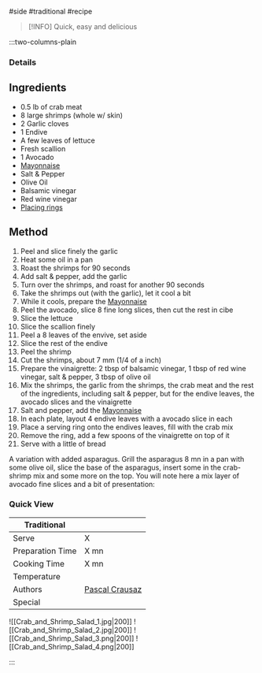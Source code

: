 #side #traditional #recipe

> [!INFO]
> Quick, easy and delicious

:::two-columns-plain

### Details
## Ingredients

- 0.5 lb of crab meat
- 8 large shrimps (whole w/ skin)
- 2 Garlic cloves
- 1 Endive
- A few leaves of lettuce
- Fresh scallion
- 1 Avocado
- [Mayonnaise](/wiki/pages/createpage.action?spaceKey=miam&title=Mayonnaise&linkCreation=true&fromPageId=430048)
- Salt & Pepper
- Olive Oil
- Balsamic vinegar
- Red wine vinegar
- [Placing rings](http://www.amazon.com/HIC-Seamless-Stainless-Steel-3-5-Inch/dp/B00428M7RU/ref=pd_sim_sbs_k_6?ie=UTF8&refRID=10QJFRGV9TW67V972BJ2)


## Method

1. Peel and slice finely the garlic
2. Heat some oil in a pan
3. Roast the shrimps for 90 seconds
4. Add salt & pepper, add the garlic
5. Turn over the shrimps, and roast for another 90 seconds
6. Take the shrimps out (with the garlic), let it cool a bit
7. While it cools, prepare the [Mayonnaise](/wiki/pages/createpage.action?spaceKey=miam&title=Mayonnaise&linkCreation=true&fromPageId=430048)
8. Peel the avocado, slice 8 fine long slices, then cut the rest in cibe
9. Slice the lettuce
10. Slice the scallion finely
11. Peel a 8 leaves of the envive, set aside
12. Slice the rest of the endive
13. Peel the shrimp
14. Cut the shrimps, about 7 mm (1/4 of a inch)
15. Prepare the vinaigrette: 2 tbsp of balsamic vinegar, 1 tbsp of red wine vinegar, salt & pepper, 3 tbsp of olive oil
16. Mix the shrimps, the garlic from the shrimps, the crab meat and the rest of the ingredients, including salt & pepper, but for the endive leaves, the avocado slices and the vinaigrette
17. Salt and pepper, add the [Mayonnaise](/wiki/pages/createpage.action?spaceKey=miam&title=Mayonnaise&linkCreation=true&fromPageId=430048)
18. In each plate, layout 4 endive leaves with a avocado slice in each
19. Place a serving ring onto the endives leaves, fill with the crab mix
20. Remove the ring, add a few spoons of the vinaigrette on top of it
21. Serve with a little of bread




A variation with added asparagus. Grill the asparagus 8 mn in a pan with some olive oil, slice the base of the asparagus, insert some in the crab-shrimp mix and some more on the top. You will note here a mix layer of avocado fine slices and a bit of presentation:




### Quick View
| Traditional      |                                                |
| ---------------- | ---------------------------------------------- |
| Serve            | X                                              |
| Preparation Time | X mn                                           |
| Cooking Time     | X mn                                           |
| Temperature      |                                                |
| Authors          | [Pascal Crausaz](mailto:pascal@askpascal.com)  |
| Special          |                                                |

![[Crab_and_Shrimp_Salad_1.jpg|200]]
![[Crab_and_Shrimp_Salad_2.jpg|200]]
![[Crab_and_Shrimp_Salad_3.png|200]]
![[Crab_and_Shrimp_Salad_4.png|200]]

:::

